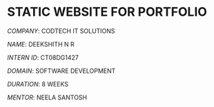 # STATIC WEBSITE FOR PORTFOLIO

*COMPANY*: CODTECH IT SOLUTIONS

*NAME*: DEEKSHITH N R

*INTERN ID*: CT08DG1427

*DOMAIN*: SOFTWARE DEVELOPMENT

*DURATION*: 8 WEEKS

*MENTOR*: NEELA SANTOSH
